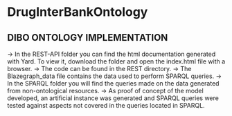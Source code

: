 # DrugInterBankOntology

<h2>DIBO ONTOLOGY IMPLEMENTATION</h2>

-> In the REST-API folder you can find the html documentation generated with Yard. To view it, download the folder and open the index.html file with a browser. 
-> The code can be found in the REST directory.
-> The Blazegraph_data file contains the data used to perform SPARQL queries.
-> In the SPARQL folder you will find the queries made on the data generated from non-ontological resources.
-> As proof of concept of the model developed, an artificial instance was generated and SPARQL queries were tested against aspects not covered in the queries located in SPARQL.
